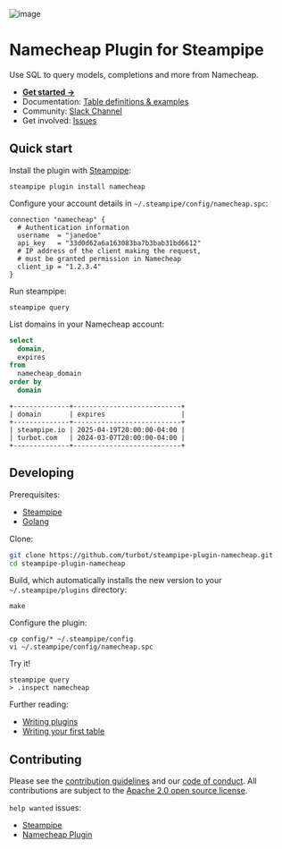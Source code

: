 ![image](https://hub.steampipe.io/images/plugins/turbot/namecheap-social-graphic.png)

# Namecheap Plugin for Steampipe

Use SQL to query models, completions and more from Namecheap.

- **[Get started →](https://hub.steampipe.io/plugins/turbot/namecheap)**
- Documentation: [Table definitions & examples](https://hub.steampipe.io/plugins/turbot/namecheap/tables)
- Community: [Slack Channel](https://steampipe.io/community/join)
- Get involved: [Issues](https://github.com/turbot/steampipe-plugin-namecheap/issues)

## Quick start

Install the plugin with [Steampipe](https://steampipe.io):

```shell
steampipe plugin install namecheap
```

Configure your account details in `~/.steampipe/config/namecheap.spc`:

```hcl
connection "namecheap" {
  # Authentication information
  username  = "janedoe"
  api_key   = "33d0d62a6a163083ba7b3bab31bd6612"
  # IP address of the client making the request,
  # must be granted permission in Namecheap
  client_ip = "1.2.3.4"
}
```

Run steampipe:

```shell
steampipe query
```

List domains in your Namecheap account:

```sql
select
  domain,
  expires
from
  namecheap_domain
order by
  domain
```

```
+--------------+---------------------------+
| domain       | expires                   |
+--------------+---------------------------+
| steampipe.io | 2025-04-19T20:00:00-04:00 |
| turbot.com   | 2024-03-07T20:00:00-04:00 |
+--------------+---------------------------+
```

## Developing

Prerequisites:

- [Steampipe](https://steampipe.io/downloads)
- [Golang](https://golang.org/doc/install)

Clone:

```sh
git clone https://github.com/turbot/steampipe-plugin-namecheap.git
cd steampipe-plugin-namecheap
```

Build, which automatically installs the new version to your `~/.steampipe/plugins` directory:

```
make
```

Configure the plugin:

```
cp config/* ~/.steampipe/config
vi ~/.steampipe/config/namecheap.spc
```

Try it!

```
steampipe query
> .inspect namecheap
```

Further reading:

- [Writing plugins](https://steampipe.io/docs/develop/writing-plugins)
- [Writing your first table](https://steampipe.io/docs/develop/writing-your-first-table)

## Contributing

Please see the [contribution guidelines](https://github.com/turbot/steampipe/blob/main/CONTRIBUTING.md) and our [code of conduct](https://github.com/turbot/steampipe/blob/main/CODE_OF_CONDUCT.md). All contributions are subject to the [Apache 2.0 open source license](https://github.com/turbot/steampipe-plugin-namecheap/blob/main/LICENSE).

`help wanted` issues:

- [Steampipe](https://github.com/turbot/steampipe/labels/help%20wanted)
- [Namecheap Plugin](https://github.com/turbot/steampipe-plugin-namecheap/labels/help%20wanted)
